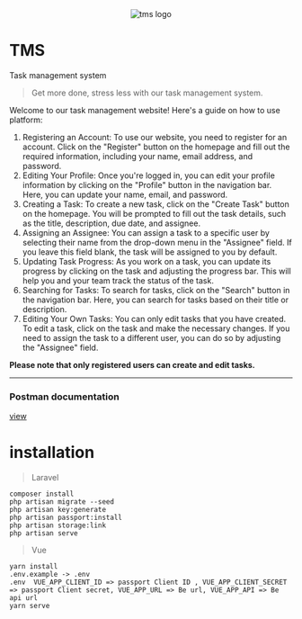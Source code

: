 <div align="center">
  <img src="https://files.catbox.moe/1mpmh4.jpg" alt="tms logo">
</div>


# TMS
Task management system

> Get more done, stress less with our task management system.

Welcome to our task management website! Here's a guide on how to use platform:
<ol>
<li>
Registering an Account:
To use our website, you need to register for an account. Click on the "Register" button on the homepage and fill out the required information, including your name, email address, and password.
</li>
<li>
Editing Your Profile:
Once you're logged in, you can edit your profile information by clicking on the "Profile" button in the navigation bar. Here, you can update your name, email, and password.
</li>
<li>
Creating a Task:
To create a new task, click on the "Create Task" button on the homepage. You will be prompted to fill out the task details, such as the title, description, due date, and assignee.
</li>
<li>
Assigning an Assignee:
You can assign a task to a specific user by selecting their name from the drop-down menu in the "Assignee" field. If you leave this field blank, the task will be assigned to you by default.
</li>
<li>
Updating Task Progress:
As you work on a task, you can update its progress by clicking on the task and adjusting the progress bar. This will help you and your team track the status of the task.
</li>
<li>
Searching for Tasks:
To search for tasks, click on the "Search" button in the navigation bar. Here, you can search for tasks based on their title or description.
</li>
<li>
Editing Your Own Tasks:
You can only edit tasks that you have created. To edit a task, click on the task and make the necessary changes. If you need to assign the task to a different user, you can do so by adjusting the "Assignee" field.
</li>
</ol>
<strong>Please note that only registered users can create and edit tasks.</strong>

<hr/>

### Postman documentation  
[view](https://documenter.getpostman.com/view/12599375/2s93CKQErt/)

# installation

> Laravel
```
composer install
php artisan migrate --seed
php artisan key:generate
php artisan passport:install
php artisan storage:link 
php artisan serve
```

> Vue
```
yarn install
.env.example -> .env
.env  VUE_APP_CLIENT_ID => passport Client ID , VUE_APP_CLIENT_SECRET => passport Client secret, VUE_APP_URL => Be url, VUE_APP_API => Be api url
yarn serve
```

